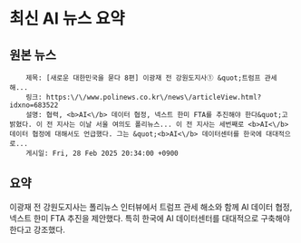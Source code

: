 # 최신 AI 뉴스 요약

## 원본 뉴스
		제목: [새로운 대한민국을 묻다 8편] 이광재 전 강원도지사① &quot;트럼프 관세 해...
		링크: https:\/\/www.polinews.co.kr\/news\/articleView.html?idxno=683522
		설명: 협력, <b>AI<\/b> 데이터 협정, 넥스트 한미 FTA를 추진해야 한다&quot;고 밝혔다. 이 전 지사는 이날 서울 여의도 폴리뉴스... 이 전 지사는 세번째로 <b>AI<\/b> 데이터 협정에 대해서도 언급했다. 그는 &quot;<b>AI<\/b> 데이터센터를 한국에 대대적으로... 
		게시일: Fri, 28 Feb 2025 20:34:00 +0900


## 요약
이광재 전 강원도지사는 폴리뉴스 인터뷰에서 트럼프 관세 해소와 함께 AI 데이터 협정, 넥스트 한미 FTA 추진을 제안했다. 특히 한국에 AI 데이터센터를 대대적으로 구축해야 한다고 강조했다.
